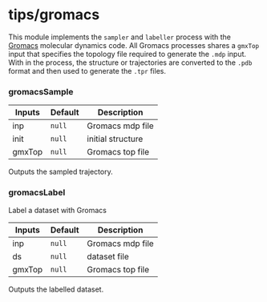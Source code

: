 # tips/gromacs

This module implements the `sampler` and `labeller` process with the
[Gromacs](https://www.gromacs.org/) molecular dynamics code. All Gromacs
processes shares a `gmxTop` input that specifies the topology file required to
generate the `.mdp` input. With in the process, the structure or trajectories
are converted to the `.pdb` format and then used to generate the `.tpr` files.

### gromacsSample

| Inputs | Default | Description |
|--------|---------|-------------------|
| inp    | `null`  | Gromacs mdp file  |
| init   | `null`  | initial structure |
| gmxTop | `null`  | Gromacs top file |

Outputs the sampled trajectory.

### gromacsLabel
Label a dataset with Gromacs

| Inputs | Default | Description      |
|--------|---------|------------------|
| inp    | `null`  | Gromacs mdp file |
| ds     | `null`  | dataset file     |
| gmxTop | `null`  | Gromacs top file |

Outputs the labelled dataset.
